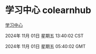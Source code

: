 # 学习中心 colearnhub
[学习中心](http://219.139.197.74:56308/colearnhub/)

2024年 11月 01日 星期五 13:40:02 CST

2024年 11月 01日 星期五 05:40:02 GMT
